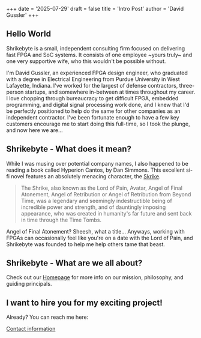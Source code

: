 +++
date = '2025-07-29'
draft = false
title = 'Intro Post'
author = 'David Gussler'
+++

## Hello World

Shrikebyte is a small, independent consulting firm focused on delivering fast FPGA and SoC systems. It consists of one employee ~yours truly~ and one very supportive wife, who this wouldn't be possible without.

I'm David Gussler, an experienced FPGA design engineer, who graduated with a degree in Electrical Engineering from Purdue University in West Lafayette, Indiana. I've worked for the largest of defense contractors, three-person startups, and somewhere in-between at times throughout my career. I love chopping through bureaucracy to get difficult FPGA, embedded programming, and digital signal processing work done, and I knew that I'd be perfectly positioned to help do the same for other companies as an independent contractor. I've been fortunate enough to have a few key customers encourage me to start doing this full-time, so I took the plunge, and now here we are...

## Shrikebyte - What does it mean?

While I was musing over potential company names, I also happened to be reading a book called Hyperion Cantos, by Dan Simmons. This excellent si-fi novel features an absolutely menacing character, the [Skrike](https://hyperioncantos.fandom.com/wiki/Shrike).

> The Shrike, also known as the Lord of Pain, Avatar, Angel of Final Atonement, Angel of Retribution or Angel of Retribution from Beyond Time, was a legendary and seemingly indestructible being of incredible power and strength, and of dauntingly imposing appearance, who was created in humanity's far future and sent back in time through the Time Tombs.

Angel of Final Atonement? Sheesh, what a title... Anyways, working with FPGAs can occasionally feel like you're on a date with the Lord of Pain, and Shrikebyte was founded to help me help others tame that beast.

## Shrikebyte - What are we all about?

Check out our [Homepage](/) for more info on our mission, philosophy, and guiding principals.

## I want to hire you for my exciting project!

Already? You can reach me here:

[Contact information](/contact/)
